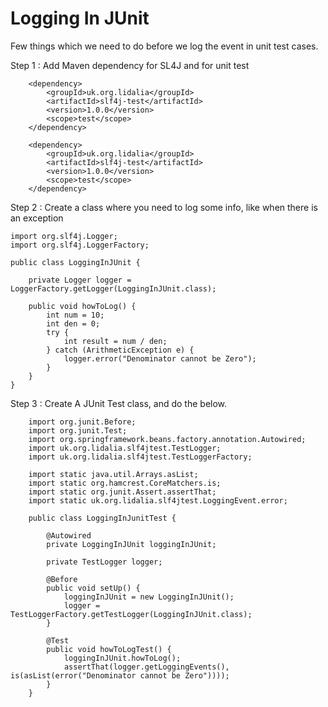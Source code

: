# Logging In JUnit

Few things which we need to do before we log the event in unit test cases.

Step 1 : Add Maven dependency for SL4J and for unit test

        <dependency>
            <groupId>uk.org.lidalia</groupId>
            <artifactId>slf4j-test</artifactId>
            <version>1.0.0</version>
            <scope>test</scope>
        </dependency>
        
        <dependency>
            <groupId>uk.org.lidalia</groupId>
            <artifactId>slf4j-test</artifactId>
            <version>1.0.0</version>
            <scope>test</scope>
        </dependency>

Step 2 : Create a class where you need to log some info, like when there is an exception

    import org.slf4j.Logger;
    import org.slf4j.LoggerFactory;

    public class LoggingInJUnit {

        private Logger logger = LoggerFactory.getLogger(LoggingInJUnit.class);

        public void howToLog() {
            int num = 10;
            int den = 0;
            try {
                int result = num / den;
            } catch (ArithmeticException e) {
                logger.error("Denominator cannot be Zero");
            }
        }
    }

Step 3 : Create A JUnit Test class, and do the below.

        import org.junit.Before;
        import org.junit.Test;
        import org.springframework.beans.factory.annotation.Autowired;
        import uk.org.lidalia.slf4jtest.TestLogger;
        import uk.org.lidalia.slf4jtest.TestLoggerFactory;
        
        import static java.util.Arrays.asList;
        import static org.hamcrest.CoreMatchers.is;
        import static org.junit.Assert.assertThat;
        import static uk.org.lidalia.slf4jtest.LoggingEvent.error;
        
        public class LoggingInJunitTest {
        
            @Autowired
            private LoggingInJUnit loggingInJUnit;
        
            private TestLogger logger;
        
            @Before
            public void setUp() {
                loggingInJUnit = new LoggingInJUnit();
                logger = TestLoggerFactory.getTestLogger(LoggingInJUnit.class);
            }
        
            @Test
            public void howToLogTest() {
                loggingInJUnit.howToLog();
                assertThat(logger.getLoggingEvents(), is(asList(error("Denominator cannot be Zero"))));
            }
        }